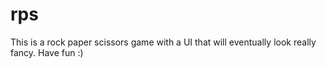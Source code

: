 # rps
This is a rock paper scissors game with a UI that will eventually look really fancy. Have fun :)
